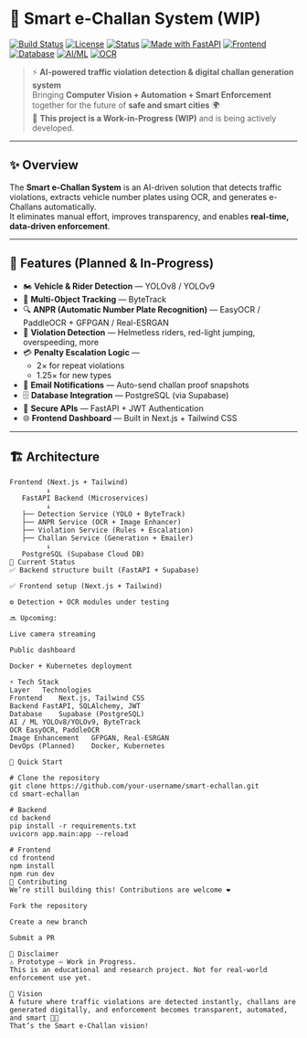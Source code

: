 # 🚦 Smart e-Challan System (WIP)

[![Build Status](https://img.shields.io/badge/build-passing-brightgreen)]()
[![License](https://img.shields.io/badge/license-MIT-blue)]()
[![Status](https://img.shields.io/badge/status-Work%20in%20Progress-orange?logo=github)]()
[![Made with FastAPI](https://img.shields.io/badge/FastAPI-005571?logo=fastapi&logoColor=white)]()
[![Frontend](https://img.shields.io/badge/Next.js-000000?logo=next.js&logoColor=white)]()
[![Database](https://img.shields.io/badge/PostgreSQL-336791?logo=postgresql&logoColor=white)]()
[![AI/ML](https://img.shields.io/badge/YOLOv8/YOLOv9-vision-green?logo=python&logoColor=white)]()
[![OCR](https://img.shields.io/badge/OCR-EasyOCR%20%7C%20PaddleOCR-yellow)]()

> ⚡ **AI-powered traffic violation detection & digital challan generation system**  
> Bringing **Computer Vision + Automation + Smart Enforcement** together for the future of **safe and smart cities** 🌍  
> 🚧 **This project is a Work-in-Progress (WIP)** and is being actively developed.

---

## ✨ Overview

The **Smart e-Challan System** is an AI-driven solution that detects traffic violations, extracts vehicle number plates using OCR, and generates e-Challans automatically.  
It eliminates manual effort, improves transparency, and enables **real-time, data-driven enforcement**.

---

## 🔑 Features (Planned & In-Progress)

- 🏍️ **Vehicle & Rider Detection** — YOLOv8 / YOLOv9  
- 🎥 **Multi-Object Tracking** — ByteTrack  
- 🔍 **ANPR (Automatic Number Plate Recognition)** — EasyOCR / PaddleOCR + GFPGAN / Real-ESRGAN  
- 🚦 **Violation Detection** — Helmetless riders, red-light jumping, overspeeding, more  
- 💳 **Penalty Escalation Logic** —  
  - 2× for repeat violations  
  - 1.25× for new types  
- 📧 **Email Notifications** — Auto-send challan proof snapshots  
- 🗄️ **Database Integration** — PostgreSQL (via Supabase)  
- 🔐 **Secure APIs** — FastAPI + JWT Authentication  
- 🌐 **Frontend Dashboard** — Built in Next.js + Tailwind CSS

---

## 🏗️ Architecture

```plaintext
Frontend (Next.js + Tailwind)
         ↓
   FastAPI Backend (Microservices)
         ↓
   ├── Detection Service (YOLO + ByteTrack)
   ├── ANPR Service (OCR + Image Enhancer)
   ├── Violation Service (Rules + Escalation)
   ├── Challan Service (Generation + Emailer)
         ↓
   PostgreSQL (Supabase Cloud DB)
🚧 Current Status
✅ Backend structure built (FastAPI + Supabase)

✅ Frontend setup (Next.js + Tailwind)

⚙️ Detection + OCR modules under testing

🔜 Upcoming:

Live camera streaming

Public dashboard

Docker + Kubernetes deployment

⚡ Tech Stack
Layer	Technologies
Frontend	Next.js, Tailwind CSS
Backend	FastAPI, SQLAlchemy, JWT
Database	Supabase (PostgreSQL)
AI / ML	YOLOv8/YOLOv9, ByteTrack
OCR	EasyOCR, PaddleOCR
Image Enhancement	GFPGAN, Real-ESRGAN
DevOps (Planned)	Docker, Kubernetes

🚀 Quick Start

# Clone the repository
git clone https://github.com/your-username/smart-echallan.git
cd smart-echallan

# Backend
cd backend
pip install -r requirements.txt
uvicorn app.main:app --reload

# Frontend
cd frontend
npm install
npm run dev
🤝 Contributing
We’re still building this! Contributions are welcome ❤️

Fork the repository

Create a new branch

Submit a PR

📌 Disclaimer
⚠️ Prototype — Work in Progress.
This is an educational and research project. Not for real-world enforcement use yet.

🌟 Vision
A future where traffic violations are detected instantly, challans are generated digitally, and enforcement becomes transparent, automated, and smart 🚦💡
That’s the Smart e-Challan vision!
